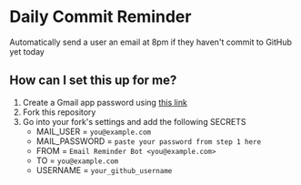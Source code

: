 # Daily Commit Reminder

Automatically send a user an email at 8pm if they haven't commit to GitHub yet today

## How can I set this up for me?

1. Create a Gmail app password using [this link](https://myaccount.google.com/apppasswords)
2. Fork this repository
3. Go into your fork's settings and add the following SECRETS
   - MAIL_USER = `you@example.com`
   - MAIL_PASSWORD = `paste your password from step 1 here`
   - FROM = `Email Reminder Bot <you@example.com>`
   - TO = `you@example.com`
   - USERNAME = `your_github_username`
